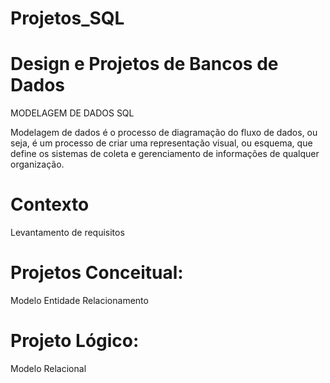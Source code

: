 # Projetos_SQL
 
# Design e Projetos de Bancos de Dados

MODELAGEM DE DADOS SQL

Modelagem de dados é o processo de diagramação do fluxo de dados, ou seja, é um processo de criar uma representação visual, ou esquema, que define os sistemas de coleta e gerenciamento de informações de qualquer organização.

# Contexto 

Levantamento de requisitos 

# Projetos Conceitual: 

Modelo Entidade Relacionamento

# Projeto Lógico:

Modelo Relacional
